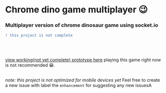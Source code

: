 # Chrome dino game multiplayer 😉

### Multiplayer version of chrome dinosaur game using socket.io


```diff
! this project is not complete
``` 
<br /> <br />

[view working(not yet complete) prototype here](https://chrome-dino-multiplayer001.glitch.me/)
playing this game right now is not recommended 😁.<br /> <br /> 

*note: this project is not optimized for mobile devices yet*
Feel free to create a new issue with label the ```enhancement``` for suggesting any new issuesA
